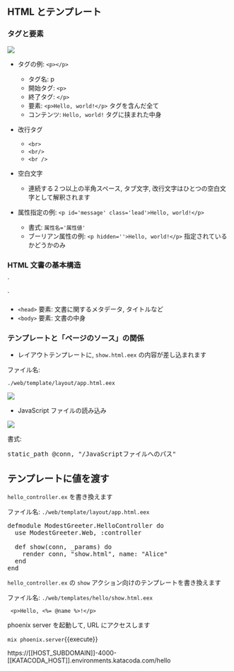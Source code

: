 ## HTML とテンプレート

### タグと要素

![](https://i.gyazo.com/aa87fc59c6e72a3f7ae450c89529e4be.png)

- タグの例: `<p></p>`
  - タグ名: p
  - 開始タグ: `<p>`
  - 終了タグ: `</p>`
  - 要素: `<p>Hello, world!</p>` タグを含んだ全て
  - コンテンツ: `Hello, world!` タグに挟まれた中身

- 改行タグ
  - `<br>`
  - `<br/>`
  - `<br />`

- 空白文字
  - 連続する２つ以上の半角スペース, タブ文字, 改行文字はひとつの空白文字として解釈されます

- 属性指定の例: `<p id='message' class='lead'>Hello, world!</p>`
  - 書式: `属性名='属性値'`
  - ブーリアン属性の例: `<p hidden=''>Hello, world!</p>` 指定されているかどうかのみ

### HTML 文書の基本構造

`<!DOCTYPE html>
<html lang="ja">
<head>
  <meta charset="UTF-8">
  <title></title>
</head>
<body>
</body>
</html>`

- `<head>` 要素: 文書に関するメタデータ, タイトルなど
- `<body>` 要素: 文書の中身

### テンプレートと「ページのソース」の関係

- レイアウトテンプレートに, `show.html.eex` の内容が差し込まれます

ファイル名:

`./web/template/layout/app.html.eex`

![](https://i.gyazo.com/a9f7c93adc7568d9171f76d90f888594.png)

- JavaScript ファイルの読み込み

![](https://i.gyazo.com/5fd8547412f95c22d2814812d8ca879d.png)

書式:

<pre class="file" data-target="">
static_path @conn, "/JavaScriptファイルへのパス"
</pre>

## テンプレートに値を渡す

`hello_controller.ex` を書き換えます


ファイル名: `./web/template/layout/app.html.eex`

<pre class="file" data-filename="~/oiax/projects/modest_greeter/web/controllers/hello_controller.ex" data-target="replace">
defmodule ModestGreeter.HelloController do
  use ModestGreeter.Web, :controller

  def show(conn, _params) do
    render conn, "show.html", name: "Alice"
  end
end
</pre>

`hello_controller.ex` の `show` アクション向けのテンプレートを書き換えます

ファイル名: `./web/templates/hello/show.html.eex`

` <p>Hello, <%= @name %>!</p>`


phoenix server を起動して, URL にアクセスします

`mix phoenix.server`{{execute}}

https://[[HOST_SUBDOMAIN]]-4000-[[KATACODA_HOST]].environments.katacoda.com/hello
